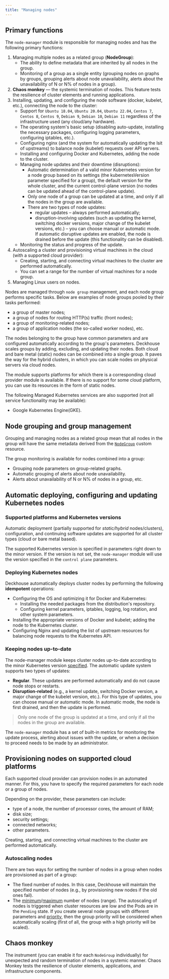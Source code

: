 ```yaml
---
title: "Managing nodes"
---
```


## Primary functions

The `node-manager` module is responsible for managing nodes and has the following primary functions:
1. Managing multiple nodes as a related group (**NodeGroup**):
    * The ability to define metadata that are inherited by all nodes in the group.
    * Monitoring of a group as a single entity (grouping nodes on graphs by groups, grouping alerts about node unavailability, alerts about the unavailability of N or N% of nodes in a group).
2. **Chaos monkey** — the systemic termination of nodes. This feature tests the resilience of cluster elements and running applications.
3. Installing, updating, and configuring the node software (docker, kubelet, etc.), connecting the node to the cluster:
    * Support for `Ubuntu 18.04`, `Ubuntu 20.04`, `Ubuntu 22.04`, `Centos 7`, `Centos 8`, `Centos 9`, `Debian 9`, `Debian 10`, `Debian 11` regardless of the infrastructure used (any cloud/any hardware).
    * The operating system's basic setup (disabling auto-update, installing the necessary packages, configuring logging parameters, configuring iptables, etc.).
    * Configuring nginx (and the system for automatically updating the lsit of upstreams) to balance node (kubelet) requests over API servers.
    * Installing and configuring Docker and Kubernetes, adding the node to the cluster.
    * Managing node updates and their downtime (disruptions):
        * Automatic determination of a valid minor Kubernetes version for a node group based on its settings (the kubernetesVersion parameter specified for a group), the default version for the whole cluster, and the current control-plane version (no nodes can be updated ahead of the control-plane update).
        * Only one node of a group can be updated at a time, and only if all the nodes in the group are available.
        * There are two types of node updates:
            * regular updates – always performed automatically;
            * disruption-involving updates (such as updating the kernel, switching docker versions, major change of the kubelet versions, etc.) – you can choose manual or automatic mode. If automatic disruptive updates are enabled, the node is drained before the update (this functionality can be disabled).
    * Monitoring the status and progress of the update.
4. Autoscaling a cluster and provisioning virtual machines in the cloud (with a supported cloud provider):
    * Creating, starting, and connecting virtual machines to the cluster are performed automatically.
    * You can set a range for the number of virtual machines for a node group.
5. Managing Linux users on nodes.

Nodes are managed through `node group` management, and each node group performs specific tasks. Below are examples of node groups pooled by their tasks performed:
- a group of master nodes;
- a group of nodes for routing HTTP(s) traffic (front nodes);
- a group of monitoring-related nodes;
- a group of application nodes (the so-called worker nodes), etc.

The nodes belonging to the group have common parameters and are configured automatically according to the group's parameters. Deckhouse scales groups by adding, excluding, and updating their nodes. Both cloud and bare metal (static) nodes can be combined into a single group. It paves the way for the hybrid clusters, in which you can scale nodes on physical servers via cloud nodes.

The module supports platforms for which there is a corresponding cloud provider module is available. If there is no support for some cloud platform, you can use its resources in the form of static nodes.

The following Managed Kubernetes services are also supported (not all service functionality may be available):
- Google Kubernetes Engine(GKE).

## Node grouping and group management

Grouping and managing nodes as a related group mean that all nodes in the group will have the same metadata derived from the [`NodeGroup`](cr.html#nodegroup) custom resource.

The group monitoring is available for nodes combined into a group:
- Grouping node parameters on group-related graphs.
- Automatic grouping of alerts about node unavailability.
- Alerts about unavailability of N or N% of nodes in a group, etc.

## Automatic deploying, configuring and updating Kubernetes nodes

### Supported platforms and Kubernetes versions

Automatic deployment (partially supported for *static/hybrid* nodes/clusters), configuration, and continuing software updates are supported for all cluster types (cloud or bare metal based).

The supported Kubernetes version is specified in parameters right down to the minor version. If the version is not set, the `node-manager` module will use the version specified in the `control plane` parameters.

### Deploying Kubernetes nodes

Deckhouse automatically deploys cluster nodes by performing the following **idempotent** operations:
- Configuring the OS and optimizing it for Docker and Kubernetes:
  - Installing the needed packages from the distribution's repository.
  - Configuring kernel parameters, iptables, logging, log rotation, and other system parameters.
- Installing the appropriate versions of Docker and kubelet; adding the node to the Kubernetes cluster.
- Configuring Nginx and updating the list of upstream resources for balancing node requests to the Kubernetes API.

### Keeping nodes up-to-date

The node-manager module keeps cluster nodes up-to-date according to the minor Kubernetes version [specified](configuration.html). The automatic update system supports two types of updates:
- **Regular**. These updates are performed automatically and do not cause node stops or restarts.
- **Disruption-related** (e.g., a kernel update, switching Docker version, a major change of the kubelet version, etc.). For this type of updates, you can choose manual or automatic mode. In automatic mode, the node is first drained, and then the update is performed.

> Only one node of the group is updated at a time, and only if all the nodes in the group are available.

The `node-manager` module has a set of built-in metrics for monitoring the update process, alerting about issues with the update, or when a decision to proceed needs to be made by an administrator.

## Provisioning nodes on supported cloud platforms

Each supported cloud provider can provision nodes in an automated manner. For this, you have to specify the required parameters for each node or a group of nodes.

Depending on the provider, these parameters can include:
- type of a node, the number of processor cores, the amount of RAM;
- disk size;
- security settings;
- connected networks;
- other parameters.

Creating, starting, and connecting virtual machines to the cluster are performed automatically.

### Autoscaling nodes

There are two ways for setting the number of nodes in a group when nodes are provisioned as part of a group:
- The fixed number of nodes. In this case, Deckhouse will maintain the specified number of nodes (e.g., by provisioning new nodes if the old ones fail).
- The [minimum](cr.html#nodegroup-v1-spec-cloudinstances-minperzone)/[maximum](cr.html#nodegroup-v1-spec-cloudinstances-maxperzone) number of nodes (range). The autoscaling of nodes is triggered when cluster resources are low and the Pods are in the `Pending` state. If you create several node groups with different parameters and [priority](cr.html#nodegroup-v1-spec-cloudinstances-priority), then the group priority will be considered when automatically scaling (first of all, the group with a high priority will be scaled).

## Chaos monkey

The instrument (you can enable it for each `NodeGroup` individually) for unexpected and random termination of nodes in a systemic manner. Chaos Monkey tests the resilience of cluster elements, applications, and infrastructure components.
